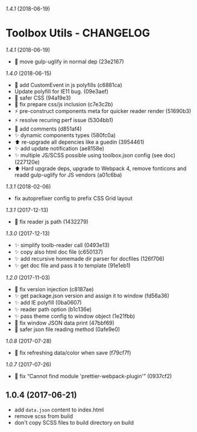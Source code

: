 *1.4.1* (2018-06-19)


# Toolbox Utils - CHANGELOG

*1.4.1* (2018-06-19)

  - 🔧 move gulp-uglify in normal dep (23e2167)

*1.4.0* (2018-06-15)

  - 🔧 add CustomEvent in js polyfills (c6881ca) 
  - Update polyfill for IE11 bug. (09e3aef) 
  - 💄 safer CSS (94a19e3) 
  - 🐛 fix prepare css/js inclusion (c7e3c2b) 
  - ⚡️ pre-construct components meta for quicker reader render (51690b3) 
  - ⚡️ resolve recuring perf issue (5304bb1) 
  - 📝 add comments (d851af4) 
  - ✨ dynamic components types (580fc0a) 
  - ⬆️ re-upgrade all depencies like a guedin (3954461) 
  - ✨ add update notification (ae8158e) 
  - ✨ multiple JS/SCSS possible using toolbox.json config (see doc) (227120e) 
  - ⬆️ Hard upgrade deps, upgrade to Webpack 4, remove fonticons and readd gulp-uglify for JS vendors (a01c6ba)

*1.3.1* (2018-02-06)
  - fix autoprefixer config to prefix CSS Grid layout

*1.3.1* (2017-12-13)
  - 🐛 fix reader js path (1432279)

*1.3.0* (2017-12-13)
  - ✨ simplify toolb-reader call (0493e13) 
  - ✨ copy also html doc file (c650137) 
  - ✨ add recursive homemade dir parser for docfiles (126f706) 
  - ✨ get doc file and pass it to template (91e1eb1)

*1.2.0* (2017-11-03)
  - 🐛 fix version injection (c8187ae) 
  - ✨ get package.json version and assign it to window (fd56a36) 
  - ✨ add IE polyfill (0ba0607) 
  - ✨ reader path option (b1c136e) 
  - ✨ pass theme config to window object (1e21fbb) 
  - 🐛 fix window JSON data print (47bbf69) 
  - 🔨 safer json file reading method (0afe9e0)

*1.0.8* (2017-07-28)
  - 🐛 fix refreshing data/color when save (f79cf7f)

*1.0.7* (2017-07-26)
  - 🐛 fix “Cannot find module 'prettier-webpack-plugin'” (0937cf2)

## 1.0.4 (2017-06-21)
- add `data.json` content to index.html
- remove scss from build
- don't copy SCSS files to build directory on build
